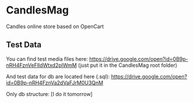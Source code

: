 # CandlesMag
Candles online store based on OpenCart

## Test Data
You can find test media files here:
https://drive.google.com/open?id=0B9p-nRH4FznVeFlIdWtxd2plWmM
(just put it in the CandlesMag root folder)

And test data for db are located here (.sql): 
https://drive.google.com/open?id=0B9p-nRH4FznVa2dVaFJrM0U3QnM

Only db structure: [I do it tomorrow]